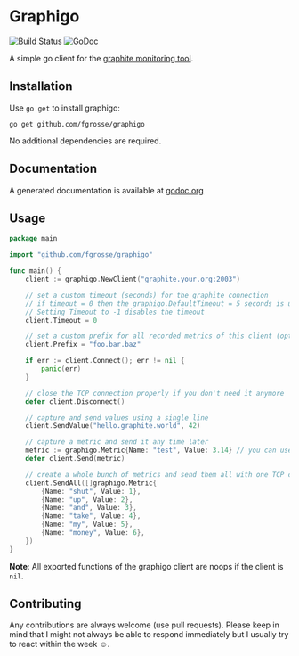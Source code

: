 Graphigo
========

[![Build Status](https://secure.travis-ci.org/fgrosse/graphigo.png?branch=master)](http://travis-ci.org/fgrosse/graphigo)
[![GoDoc](https://godoc.org/github.com/fgrosse/graphigo?status.svg)](https://godoc.org/github.com/fgrosse/graphigo)

A simple go client for the [graphite monitoring tool][1].

## Installation

Use `go get` to install graphigo:
```
go get github.com/fgrosse/graphigo
```

No additional dependencies are required.

## Documentation

A generated documentation is available at [godoc.org][2]

## Usage

```go
package main

import "github.com/fgrosse/graphigo"

func main() {
    client := graphigo.NewClient("graphite.your.org:2003")

    // set a custom timeout (seconds) for the graphite connection
	// if timeout = 0 then the graphigo.DefaultTimeout = 5 seconds is used
	// Setting Timeout to -1 disables the timeout
	client.Timeout = 0

	// set a custom prefix for all recorded metrics of this client (optional)
	client.Prefix = "foo.bar.baz"

	if err := client.Connect(); err != nil {
		panic(err)
	}

	// close the TCP connection properly if you don't need it anymore
	defer client.Disconnect()

	// capture and send values using a single line
	client.SendValue("hello.graphite.world", 42)

	// capture a metric and send it any time later
	metric := graphigo.Metric{Name: "test", Value: 3.14} // you can use any type as value
	defer client.Send(metric)

	// create a whole bunch of metrics and send them all with one TCP call
	client.SendAll([]graphigo.Metric{
		{Name: "shut", Value: 1},
		{Name: "up", Value: 2},
		{Name: "and", Value: 3},
		{Name: "take", Value: 4},
		{Name: "my", Value: 5},
		{Name: "money", Value: 6},
	})
}
```

**Note**: All exported functions of the graphigo client are noops if the client is `nil`. 

## Contributing

Any contributions are always welcome (use pull requests).
Please keep in mind that I might not always be able to respond immediately but I usually try to react within the week ☺.

[1]: http://graphite.readthedocs.org/en/latest/overview.html
[2]: http://godoc.org/github.com/fgrosse/graphigo
